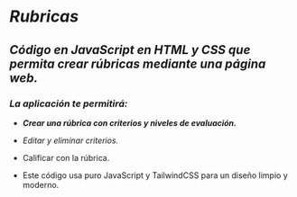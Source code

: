 # **_Rubricas_**

## **_Código en JavaScript en HTML y CSS que permita crear rúbricas mediante una página web._**

### **_La aplicación te permitirá:_**

- **_Crear una rúbrica con criterios y niveles de evaluación._**
  
- _Editar y eliminar criterios._

- Calificar con la rúbrica.
  
- Este código usa puro JavaScript y TailwindCSS para un diseño limpio y moderno.
